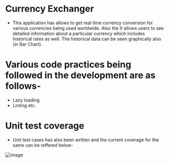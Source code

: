 # Currency Exchanger
- This application has allows to get real time currency conversion for various currencies being used worldwide. Also the It allows users to see detailed information about a particular currency which includes historical rates as well. The historical data can be seen graphically also (in Bar Chart).

# Various code practices being followed in the development are as follows-
- Lazy loading
- Linting etc.


# Unit test coverage
- Unit test cases has also been written and the current coverage for the same can be reffered below-

![image](https://user-images.githubusercontent.com/108716795/196702954-967e6739-f03d-40ea-beae-89eb6de4cccd.png)

